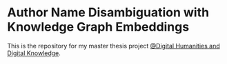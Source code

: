 # Author Name Disambiguation with Knowledge Graph Embeddings

This is the repository for my master thesis project [@Digital Humanities and Digital Knowledge](https://corsi.unibo.it/2cycle/DigitalHumanitiesKnowledge).
